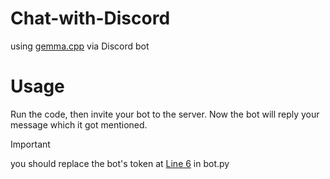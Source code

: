 # Chat-with-Discord
using [gemma.cpp](https://github.com/google/gemma.cpp) via Discord bot

# Usage
Run the code, then invite your bot to the server. Now the bot will reply your message which it got mentioned.  

> [!IMPORTANT]  
> you should replace the bot's token at [Line 6](/bot.py#L6) in bot.py
